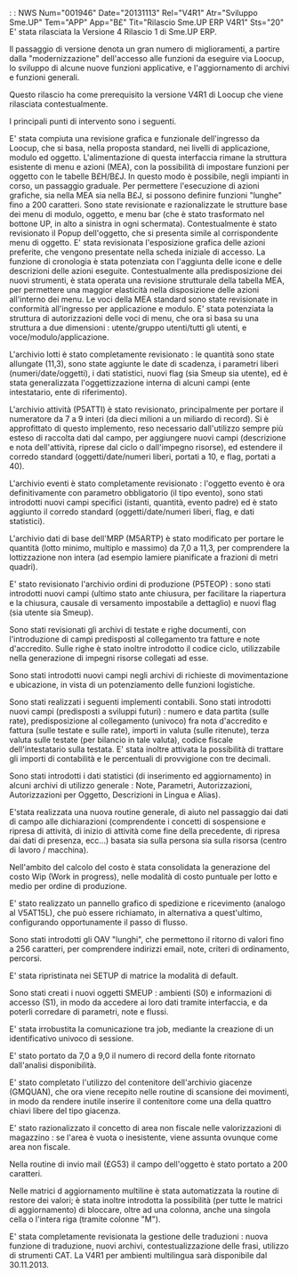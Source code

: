  :  : NWS Num="001946" Date="20131113" Rel="V4R1" Atr="Sviluppo Sme.UP" Tem="APP" App="B£" Tit="Rilascio Sme.UP ERP V4R1" Sts="20"
E' stata rilasciata la Versione 4 Rilascio 1 di Sme.UP ERP.

Il passaggio di versione denota un gran numero di miglioramenti, a partire dalla "modernizzazione"
dell'accesso alle funzioni da eseguire via Loocup, lo sviluppo di alcune nuove funzioni applicative,
e l'aggiornamento di archivi e funzioni generali.

Questo rilascio ha come prerequisito la versione V4R1 di Loocup che viene rilasciata contestualmente.

I principali punti di intervento sono i seguenti.

E' stata compiuta una revisione grafica e funzionale dell'ingresso da Loocup, che si basa, nella proposta standard, nei livelli di applicazione, modulo ed oggetto.
L'alimentazione di questa interfaccia rimane la struttura esistente di menu e azioni (MEA), con la
possibilità di impostare funzioni per oggetto con le tabelle B£H/B£J. In questo modo è possibile, negli impianti in corso, un passaggio graduale. Per permettere l'esecuzione di azioni grafiche, sia
nella MEA sia nella B£J, si possono definire funzioni "lunghe" fino a 200 caratteri.
Sono state revisionate e razionalizzate le strutture base dei menu di modulo, oggetto, e menu bar (che è stato trasformato nel bottone UP, in alto a sinistra in ogni schermata).
Contestualmente è stato revisionato il Popup dell'oggetto, che si presenta simile al corrispondente
menu di oggetto.
E' stata revisionata l'esposizione grafica delle azioni preferite, che vengono presentate nella scheda iniziale di accesso.
La funzione di cronologia è stata potenziata con l'aggiunta delle icone e delle descrizioni delle azioni eseguite.
Contestualmente alla predisposizione dei nuovi strumenti, è stata operata una revisione strutturale
della tabella MEA, per permettere una maggior elasticità nella disposizione delle azioni all'interno
dei menu.
Le voci della MEA standard sono state revisionate in conformità all'ingresso per applicazione e modulo.
E' stata potenziata la struttura di autorizzazioni delle voci di menu, che ora si basa su una struttura a due dimensioni :  utente/gruppo utenti/tutti gli utenti, e voce/modulo/applicazione.

L'archivio lotti è stato completamente revisionato :  le quantità sono state allungate (11,3), sono state aggiunte le date di scadenza, i parametri liberi (numeri/date/oggetti), i dati statistici, nuovi flag (sia Smeup sia utente), ed è stata generalizzata l'oggettizzazione interna di alcuni campi (ente intestatario, ente di riferimento).

L'archivio attività (P5ATTI) è stato revisionato, principalmente per portare il numeratore da 7 a 9 interi (da dieci milioni a un miliardo di record). Si è approfittato di questo implemento, reso
necessario dall'utilizzo sempre più esteso di raccolta dati dal campo, per aggiungere nuovi campi (descrizione e nota dell'attività, riprese dal ciclo o dall'impegno risorse), ed estendere il corredo standard (oggetti/date/numeri liberi, portati a 10, e flag, portati a 40).

L'archivio eventi è stato completamente revisionato :  l'oggetto evento è ora definitivamente con parametro obbligatorio (il tipo evento), sono stati introdotti nuovi campi specifici (istanti, quantità, evento padre) ed è stato aggiunto il corredo standard (oggetti/date/numeri liberi, flag,
e dati statistici).

L'archivio dati di base dell'MRP (M5ARTP) è stato modificato per portare le quantità (lotto minimo,
multiplo e massimo) da 7,0 a 11,3, per comprendere la lottizzazione non intera (ad esempio lamiere
pianificate a frazioni di metri quadri).

E' stato revisionato l'archivio ordini di produzione (P5TEOP) :  sono stati introdotti nuovi campi (ultimo stato ante chiusura, per facilitare la riapertura e la chiusura, causale di versamento
impostabile a dettaglio) e nuovi flag (sia utente sia Smeup).

Sono stati revisionati gli archivi di testate e righe documenti, con l'introduzione di campi predisposti al collegamento tra fatture e note d'accredito. Sulle righe è stato inoltre introdotto
il codice ciclo, utilizzabile nella generazione di impegni risorse collegati ad esse.

Sono stati introdotti nuovi campi negli archivi di richieste di movimentazione e ubicazione, in vista di un potenziamento delle funzioni logistiche.

Sono stati realizzati i seguenti implementi contabili.
Sono stati introdotti nuovi campi (predisposti a sviluppi futuri) :  numero e data partita (sulle rate), predisposizione al collegamento (univoco) fra nota d'accredito e fattura (sulle testate e sulle rate), importi in valuta (sulle ritenute), terza valuta sulle testate (per bilancio in tale valuta), codice fiscale dell'intestatario sulla testata.
E' stata inoltre attivata la possibilità di trattare gli importi di contabilità e le percentuali di
provvigione con tre decimali.

Sono stati introdotti i dati statistici (di inserimento ed aggiornamento) in alcuni archivi di utilizzo generale :  Note, Parametri, Autorizzazioni, Autorizzazioni per Oggetto, Descrizioni in Lingua e Alias).

E'stata realizzata una nuova routine generale, di aiuto nel passaggio dai dati di campo alle dichiarazioni (comprendente i concetti di sospensione e ripresa di attività, di inizio di attività
come fine della precedente, di ripresa dai dati di presenza, ecc...) basata sia sulla persona sia sulla risorsa (centro di lavoro / macchina).

Nell'ambito del calcolo del costo è stata consolidata la generazione del costo Wip (Work in progress), nelle modalità di costo puntuale per lotto e medio per ordine di produzione.

E' stato realizzato un pannello grafico di spedizione e ricevimento (analogo al V5AT15L), che può essere richiamato, in alternativa a quest'ultimo, configurando opportunamente il passo di flusso.

Sono stati introdotti gli OAV "lunghi", che permettono il ritorno di valori fino a 256 caratteri, per comprendere indirizzi email, note, criteri di ordinamento, percorsi.

E' stata ripristinata nei SETUP di matrice la modalità di default.

Sono stati creati i nuovi oggetti SMEUP :  ambienti (S0) e informazioni di accesso (S1), in modo da accedere ai loro dati tramite interfaccia, e da poterli corredare di parametri, note e flussi.

E' stata irrobustita la comunicazione tra job, mediante la creazione di un identificativo univoco di
sessione.

E' stato portato da 7,0 a 9,0 il numero di record della fonte ritornato dall'analisi disponibilità.

E' stato completato l'utilizzo del contenitore dell'archivio giacenze (GMQUAN), che ora viene recepito nelle routine di scansione dei movimenti, in modo da rendere inutile inserire il contenitore come una della quattro chiavi libere del tipo giacenza.

E' stato razionalizzato il concetto di area non fiscale nelle valorizzazioni di magazzino :  se l'area
è vuota o inesistente, viene assunta ovunque come area non fiscale.

Nella routine di invio mail (£G53) il campo dell'oggetto è stato portato a 200 caratteri.

Nelle matrici d aggiornamento multiline è stata automatizzata la routine di restore dei valori; è stata inoltre introdotta la possibilità (per tutte le matrici di aggiornamento) di bloccare, oltre
ad una colonna, anche una singola cella o l'intera riga (tramite colonne "M").

E' stata completamente revisionata la gestione delle traduzioni :  nuova funzione di traduzione, nuovi
archivi, contestualizzazione delle frasi, utilizzo di strumenti CAT.
La V4R1 per ambienti multilingua sarà disponibile dal 30.11.2013.
